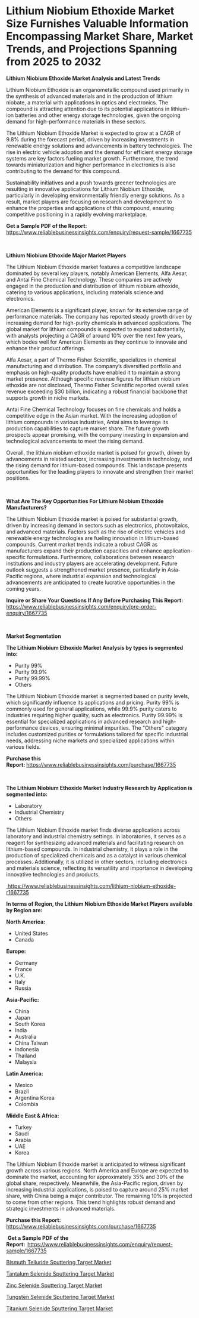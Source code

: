 <p><h1>Lithium Niobium Ethoxide Market Size Furnishes Valuable Information Encompassing Market Share, Market Trends, and Projections Spanning from 2025 to 2032</h1></p><p><strong>Lithium Niobium Ethoxide Market Analysis and Latest Trends</strong></p>
<p><p>Lithium Niobium Ethoxide is an organometallic compound used primarily in the synthesis of advanced materials and in the production of lithium niobate, a material with applications in optics and electronics. The compound is attracting attention due to its potential applications in lithium-ion batteries and other energy storage technologies, given the ongoing demand for high-performance materials in these sectors.</p><p>The Lithium Niobium Ethoxide Market is expected to grow at a CAGR of 9.8% during the forecast period, driven by increasing investments in renewable energy solutions and advancements in battery technologies. The rise in electric vehicle adoption and the demand for efficient energy storage systems are key factors fueling market growth. Furthermore, the trend towards miniaturization and higher performance in electronics is also contributing to the demand for this compound.</p><p>Sustainability initiatives and a push towards greener technologies are resulting in innovative applications for Lithium Niobium Ethoxide, particularly in developing environmentally friendly energy solutions. As a result, market players are focusing on research and development to enhance the properties and applications of this compound, ensuring competitive positioning in a rapidly evolving marketplace.</p></p>
<p><strong>Get a Sample PDF of the Report:&nbsp;</strong> <a href="https://www.reliablebusinessinsights.com/enquiry/request-sample/1667735?utm_campaign=57&utm_medium=2&utm_source=Github&utm_content=ia&utm_term=08032025&utm_id=lithium-niobium-ethoxide">https://www.reliablebusinessinsights.com/enquiry/request-sample/1667735</a></p>
<p>&nbsp;</p>
<p><strong>Lithium Niobium Ethoxide Major Market Players</strong></p>
<p><p>The Lithium Niobium Ethoxide market features a competitive landscape dominated by several key players, notably American Elements, Alfa Aesar, and Antai Fine Chemical Technology. These companies are actively engaged in the production and distribution of lithium niobium ethoxide, catering to various applications, including materials science and electronics.</p><p>American Elements is a significant player, known for its extensive range of performance materials. The company has reported steady growth driven by increasing demand for high-purity chemicals in advanced applications. The global market for lithium compounds is expected to expand substantially, with analysts projecting a CAGR of around 10% over the next few years, which bodes well for American Elements as they continue to innovate and enhance their product offerings.</p><p>Alfa Aesar, a part of Thermo Fisher Scientific, specializes in chemical manufacturing and distribution. The company’s diversified portfolio and emphasis on high-quality products have enabled it to maintain a strong market presence. Although specific revenue figures for lithium niobium ethoxide are not disclosed, Thermo Fisher Scientific reported overall sales revenue exceeding $30 billion, indicating a robust financial backbone that supports growth in niche markets.</p><p>Antai Fine Chemical Technology focuses on fine chemicals and holds a competitive edge in the Asian market. With the increasing adoption of lithium compounds in various industries, Antai aims to leverage its production capabilities to capture market share. The future growth prospects appear promising, with the company investing in expansion and technological advancements to meet the rising demand.</p><p>Overall, the lithium niobium ethoxide market is poised for growth, driven by advancements in related sectors, increasing investments in technology, and the rising demand for lithium-based compounds. This landscape presents opportunities for the leading players to innovate and strengthen their market positions.</p></p>
<p>&nbsp;</p>
<p><strong>What Are The Key Opportunities For Lithium Niobium Ethoxide Manufacturers?</strong></p>
<p><p>The Lithium Niobium Ethoxide market is poised for substantial growth, driven by increasing demand in sectors such as electronics, photovoltaics, and advanced materials. Factors such as the rise of electric vehicles and renewable energy technologies are fueling innovation in lithium-based compounds. Current market trends indicate a robust CAGR as manufacturers expand their production capacities and enhance application-specific formulations. Furthermore, collaborations between research institutions and industry players are accelerating development. Future outlook suggests a strengthened market presence, particularly in Asia-Pacific regions, where industrial expansion and technological advancements are anticipated to create lucrative opportunities in the coming years.</p></p>
<p><strong>Inquire or Share Your Questions If Any Before Purchasing This Report:</strong> <a href="https://www.reliablebusinessinsights.com/enquiry/pre-order-enquiry/1667735?utm_campaign=57&utm_medium=2&utm_source=Github&utm_content=ia&utm_term=08032025&utm_id=lithium-niobium-ethoxide">https://www.reliablebusinessinsights.com/enquiry/pre-order-enquiry/1667735</a></p>
<p>&nbsp;</p>
<p><strong>Market Segmentation</strong></p>
<p><strong>The Lithium Niobium Ethoxide Market Analysis by types is segmented into:</strong></p>
<p><ul><li>Purity 99%</li><li>Purity 99.9%</li><li>Purity 99.99%</li><li>Others</li></ul></p>
<p><p>The Lithium Niobium Ethoxide market is segmented based on purity levels, which significantly influence its applications and pricing. Purity 99% is commonly used for general applications, while 99.9% purity caters to industries requiring higher quality, such as electronics. Purity 99.99% is essential for specialized applications in advanced research and high-performance devices, ensuring minimal impurities. The "Others" category includes customized purities or formulations tailored for specific industrial needs, addressing niche markets and specialized applications within various fields.</p></p>
<p><strong>Purchase this Report:&nbsp;</strong><a href="https://www.reliablebusinessinsights.com/purchase/1667735?utm_campaign=57&utm_medium=2&utm_source=Github&utm_content=ia&utm_term=08032025&utm_id=lithium-niobium-ethoxide">https://www.reliablebusinessinsights.com/purchase/1667735</a></p>
<p>&nbsp;</p>
<p><strong>The Lithium Niobium Ethoxide Market Industry Research by Application is segmented into:</strong></p>
<p><ul><li>Laboratory</li><li>Industrial Chemistry</li><li>Others</li></ul></p>
<p><p>The Lithium Niobium Ethoxide market finds diverse applications across laboratory and industrial chemistry settings. In laboratories, it serves as a reagent for synthesizing advanced materials and facilitating research on lithium-based compounds. In industrial chemistry, it plays a role in the production of specialized chemicals and as a catalyst in various chemical processes. Additionally, it is utilized in other sectors, including electronics and materials science, reflecting its versatility and importance in developing innovative technologies and products.</p></p>
<p><a href="https://www.reliablebusinessinsights.com/lithium-niobium-ethoxide-r1667735?utm_campaign=57&utm_medium=2&utm_source=Github&utm_content=ia&utm_term=08032025&utm_id=lithium-niobium-ethoxide">&nbsp;https://www.reliablebusinessinsights.com/lithium-niobium-ethoxide-r1667735</a></p>
<p><strong>In terms of Region, the Lithium Niobium Ethoxide Market Players available by Region are:</strong></p>
<p>
    <p> <strong> North America: </strong>
        <ul>
            <li>United States</li>
            <li>Canada</li>
        </ul>
        </p> 
    <p> <strong> Europe: </strong>
        <ul>
            <li>Germany</li>
            <li>France</li>
            <li>U.K.</li>
            <li>Italy</li>
            <li>Russia</li>
        </ul>
        </p> 
    <p> <strong> Asia-Pacific: </strong>
        <ul>
            <li>China</li>
            <li>Japan</li>
            <li>South Korea</li>
            <li>India</li>
            <li>Australia</li>
            <li>China Taiwan</li>
            <li>Indonesia</li>
            <li>Thailand</li>
            <li>Malaysia</li>
        </ul>
        </p> 
    <p> <strong> Latin America: </strong>
        <ul>
            <li>Mexico</li>
            <li>Brazil</li>
            <li>Argentina Korea</li>
            <li>Colombia</li>
        </ul>
        </p> 
    <p> <strong> Middle East & Africa: </strong>
        <ul>
            <li>Turkey</li>
            <li>Saudi</li>
            <li>Arabia</li>
            <li>UAE</li>
            <li>Korea</li>
        </ul>
    </p>
    </p>
<p><p>The Lithium Niobium Ethoxide market is anticipated to witness significant growth across various regions. North America and Europe are expected to dominate the market, accounting for approximately 35% and 30% of the global share, respectively. Meanwhile, the Asia-Pacific region, driven by increasing industrial applications, is poised to capture around 25% market share, with China being a major contributor. The remaining 10% is projected to come from other regions. This trend highlights robust demand and strategic investments in advanced materials.</p></p>
<p><strong>Purchase this Report: </strong><a href="https://www.reliablebusinessinsights.com/purchase/1667735?utm_campaign=57&utm_medium=2&utm_source=Github&utm_content=ia&utm_term=08032025&utm_id=lithium-niobium-ethoxide">https://www.reliablebusinessinsights.com/purchase/1667735</a></p>
<p>&nbsp;<strong>Get a Sample PDF of the Report:&nbsp;&nbsp;</strong><a href="https://www.reliablebusinessinsights.com/enquiry/request-sample/1667735?utm_campaign=57&utm_medium=2&utm_source=Github&utm_content=ia&utm_term=08032025&utm_id=lithium-niobium-ethoxide">https://www.reliablebusinessinsights.com/enquiry/request-sample/1667735</a></p>
<p><strong></strong></p>
<p><p><a href="https://github.com/godekkutero4/Market-Research-Report-List-1/blob/main/bismuth-telluride-sputtering-target-market.md?utm_campaign=57&utm_medium=2&utm_source=Github&utm_content=ia&utm_term=08032025&utm_id=lithium-niobium-ethoxide">Bismuth Telluride Sputtering Target Market</a></p><p><a href="https://github.com/vaduzunny/Market-Research-Report-List-1/blob/main/tantalum-selenide-sputtering-target-market.md?utm_campaign=57&utm_medium=2&utm_source=Github&utm_content=ia&utm_term=08032025&utm_id=lithium-niobium-ethoxide">Tantalum Selenide Sputtering Target Market</a></p><p><a href="https://github.com/abdhsheila7/Market-Research-Report-List-1/blob/main/zinc-selenide-sputtering-target-market.md?utm_campaign=57&utm_medium=2&utm_source=Github&utm_content=ia&utm_term=08032025&utm_id=lithium-niobium-ethoxide">Zinc Selenide Sputtering Target Market</a></p><p><a href="https://github.com/dringmurza6r/Market-Research-Report-List-1/blob/main/tungsten-selenide-sputtering-target-market.md?utm_campaign=57&utm_medium=2&utm_source=Github&utm_content=ia&utm_term=08032025&utm_id=lithium-niobium-ethoxide">Tungsten Selenide Sputtering Target Market</a></p><p><a href="https://github.com/gasikcalbos8/Market-Research-Report-List-1/blob/main/titanium-selenide-sputtering-target-market.md?utm_campaign=57&utm_medium=2&utm_source=Github&utm_content=ia&utm_term=08032025&utm_id=lithium-niobium-ethoxide">Titanium Selenide Sputtering Target Market</a></p></p>